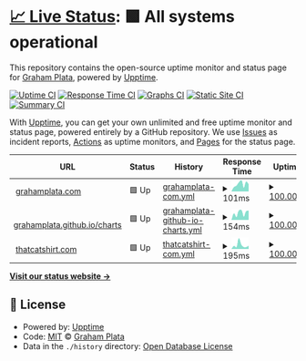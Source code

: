 # [📈 Live Status](https://grahamplata.github.io/upptime): <!--live status--> **🟩 All systems operational**

This repository contains the open-source uptime monitor and status page for [Graham Plata](grahamplata.com), powered by [Upptime](https://github.com/upptime/upptime).

[![Uptime CI](https://github.com/grahamplata/upptime/workflows/Uptime%20CI/badge.svg)](https://github.com/grahamplata/upptime/actions?query=workflow%3A%22Uptime+CI%22)
[![Response Time CI](https://github.com/grahamplata/upptime/workflows/Response%20Time%20CI/badge.svg)](https://github.com/grahamplata/upptime/actions?query=workflow%3A%22Response+Time+CI%22)
[![Graphs CI](https://github.com/grahamplata/upptime/workflows/Graphs%20CI/badge.svg)](https://github.com/grahamplata/upptime/actions?query=workflow%3A%22Graphs+CI%22)
[![Static Site CI](https://github.com/grahamplata/upptime/workflows/Static%20Site%20CI/badge.svg)](https://github.com/grahamplata/upptime/actions?query=workflow%3A%22Static+Site+CI%22)
[![Summary CI](https://github.com/grahamplata/upptime/workflows/Summary%20CI/badge.svg)](https://github.com/grahamplata/upptime/actions?query=workflow%3A%22Summary+CI%22)

With [Upptime](https://upptime.js.org), you can get your own unlimited and free uptime monitor and status page, powered entirely by a GitHub repository. We use [Issues](https://github.com/grahamplata/upptime/issues) as incident reports, [Actions](https://github.com/grahamplata/upptime/actions) as uptime monitors, and [Pages](https://grahamplata.github.io/upptime) for the status page.

<!--start: status pages-->
<!-- This summary is generated by Upptime (https://github.com/upptime/upptime) -->
<!-- Do not edit this manually, your changes will be overwritten -->
<!-- prettier-ignore -->
| URL | Status | History | Response Time | Uptime |
| --- | ------ | ------- | ------------- | ------ |
| <img alt="" src="https://favicons.githubusercontent.com/grahamplata.com" height="13"> [grahamplata.com](https://grahamplata.com/) | 🟩 Up | [grahamplata-com.yml](https://github.com/grahamplata/upptime/commits/HEAD/history/grahamplata-com.yml) | <details><summary><img alt="Response time graph" src="./graphs/grahamplata-com/response-time-week.png" height="20"> 101ms</summary><br><a href="https://grahamplata.github.io/upptime/history/grahamplata-com"><img alt="Response time 123" src="https://img.shields.io/endpoint?url=https%3A%2F%2Fraw.githubusercontent.com%2Fgrahamplata%2Fupptime%2FHEAD%2Fapi%2Fgrahamplata-com%2Fresponse-time.json"></a><br><a href="https://grahamplata.github.io/upptime/history/grahamplata-com"><img alt="24-hour response time 101" src="https://img.shields.io/endpoint?url=https%3A%2F%2Fraw.githubusercontent.com%2Fgrahamplata%2Fupptime%2FHEAD%2Fapi%2Fgrahamplata-com%2Fresponse-time-day.json"></a><br><a href="https://grahamplata.github.io/upptime/history/grahamplata-com"><img alt="7-day response time 101" src="https://img.shields.io/endpoint?url=https%3A%2F%2Fraw.githubusercontent.com%2Fgrahamplata%2Fupptime%2FHEAD%2Fapi%2Fgrahamplata-com%2Fresponse-time-week.json"></a><br><a href="https://grahamplata.github.io/upptime/history/grahamplata-com"><img alt="30-day response time 116" src="https://img.shields.io/endpoint?url=https%3A%2F%2Fraw.githubusercontent.com%2Fgrahamplata%2Fupptime%2FHEAD%2Fapi%2Fgrahamplata-com%2Fresponse-time-month.json"></a><br><a href="https://grahamplata.github.io/upptime/history/grahamplata-com"><img alt="1-year response time 123" src="https://img.shields.io/endpoint?url=https%3A%2F%2Fraw.githubusercontent.com%2Fgrahamplata%2Fupptime%2FHEAD%2Fapi%2Fgrahamplata-com%2Fresponse-time-year.json"></a></details> | <details><summary><a href="https://grahamplata.github.io/upptime/history/grahamplata-com">100.00%</a></summary><a href="https://grahamplata.github.io/upptime/history/grahamplata-com"><img alt="All-time uptime 100.00%" src="https://img.shields.io/endpoint?url=https%3A%2F%2Fraw.githubusercontent.com%2Fgrahamplata%2Fupptime%2FHEAD%2Fapi%2Fgrahamplata-com%2Fuptime.json"></a><br><a href="https://grahamplata.github.io/upptime/history/grahamplata-com"><img alt="24-hour uptime 100.00%" src="https://img.shields.io/endpoint?url=https%3A%2F%2Fraw.githubusercontent.com%2Fgrahamplata%2Fupptime%2FHEAD%2Fapi%2Fgrahamplata-com%2Fuptime-day.json"></a><br><a href="https://grahamplata.github.io/upptime/history/grahamplata-com"><img alt="7-day uptime 100.00%" src="https://img.shields.io/endpoint?url=https%3A%2F%2Fraw.githubusercontent.com%2Fgrahamplata%2Fupptime%2FHEAD%2Fapi%2Fgrahamplata-com%2Fuptime-week.json"></a><br><a href="https://grahamplata.github.io/upptime/history/grahamplata-com"><img alt="30-day uptime 100.00%" src="https://img.shields.io/endpoint?url=https%3A%2F%2Fraw.githubusercontent.com%2Fgrahamplata%2Fupptime%2FHEAD%2Fapi%2Fgrahamplata-com%2Fuptime-month.json"></a><br><a href="https://grahamplata.github.io/upptime/history/grahamplata-com"><img alt="1-year uptime 100.00%" src="https://img.shields.io/endpoint?url=https%3A%2F%2Fraw.githubusercontent.com%2Fgrahamplata%2Fupptime%2FHEAD%2Fapi%2Fgrahamplata-com%2Fuptime-year.json"></a></details>
| <img alt="" src="https://favicons.githubusercontent.com/grahamplata.github.io" height="13"> [grahamplata.github.io/charts](https://grahamplata.github.io/charts) | 🟩 Up | [grahamplata-github-io-charts.yml](https://github.com/grahamplata/upptime/commits/HEAD/history/grahamplata-github-io-charts.yml) | <details><summary><img alt="Response time graph" src="./graphs/grahamplata-github-io-charts/response-time-week.png" height="20"> 154ms</summary><br><a href="https://grahamplata.github.io/upptime/history/grahamplata-github-io-charts"><img alt="Response time 95" src="https://img.shields.io/endpoint?url=https%3A%2F%2Fraw.githubusercontent.com%2Fgrahamplata%2Fupptime%2FHEAD%2Fapi%2Fgrahamplata-github-io-charts%2Fresponse-time.json"></a><br><a href="https://grahamplata.github.io/upptime/history/grahamplata-github-io-charts"><img alt="24-hour response time 203" src="https://img.shields.io/endpoint?url=https%3A%2F%2Fraw.githubusercontent.com%2Fgrahamplata%2Fupptime%2FHEAD%2Fapi%2Fgrahamplata-github-io-charts%2Fresponse-time-day.json"></a><br><a href="https://grahamplata.github.io/upptime/history/grahamplata-github-io-charts"><img alt="7-day response time 154" src="https://img.shields.io/endpoint?url=https%3A%2F%2Fraw.githubusercontent.com%2Fgrahamplata%2Fupptime%2FHEAD%2Fapi%2Fgrahamplata-github-io-charts%2Fresponse-time-week.json"></a><br><a href="https://grahamplata.github.io/upptime/history/grahamplata-github-io-charts"><img alt="30-day response time 97" src="https://img.shields.io/endpoint?url=https%3A%2F%2Fraw.githubusercontent.com%2Fgrahamplata%2Fupptime%2FHEAD%2Fapi%2Fgrahamplata-github-io-charts%2Fresponse-time-month.json"></a><br><a href="https://grahamplata.github.io/upptime/history/grahamplata-github-io-charts"><img alt="1-year response time 95" src="https://img.shields.io/endpoint?url=https%3A%2F%2Fraw.githubusercontent.com%2Fgrahamplata%2Fupptime%2FHEAD%2Fapi%2Fgrahamplata-github-io-charts%2Fresponse-time-year.json"></a></details> | <details><summary><a href="https://grahamplata.github.io/upptime/history/grahamplata-github-io-charts">100.00%</a></summary><a href="https://grahamplata.github.io/upptime/history/grahamplata-github-io-charts"><img alt="All-time uptime 100.00%" src="https://img.shields.io/endpoint?url=https%3A%2F%2Fraw.githubusercontent.com%2Fgrahamplata%2Fupptime%2FHEAD%2Fapi%2Fgrahamplata-github-io-charts%2Fuptime.json"></a><br><a href="https://grahamplata.github.io/upptime/history/grahamplata-github-io-charts"><img alt="24-hour uptime 100.00%" src="https://img.shields.io/endpoint?url=https%3A%2F%2Fraw.githubusercontent.com%2Fgrahamplata%2Fupptime%2FHEAD%2Fapi%2Fgrahamplata-github-io-charts%2Fuptime-day.json"></a><br><a href="https://grahamplata.github.io/upptime/history/grahamplata-github-io-charts"><img alt="7-day uptime 100.00%" src="https://img.shields.io/endpoint?url=https%3A%2F%2Fraw.githubusercontent.com%2Fgrahamplata%2Fupptime%2FHEAD%2Fapi%2Fgrahamplata-github-io-charts%2Fuptime-week.json"></a><br><a href="https://grahamplata.github.io/upptime/history/grahamplata-github-io-charts"><img alt="30-day uptime 100.00%" src="https://img.shields.io/endpoint?url=https%3A%2F%2Fraw.githubusercontent.com%2Fgrahamplata%2Fupptime%2FHEAD%2Fapi%2Fgrahamplata-github-io-charts%2Fuptime-month.json"></a><br><a href="https://grahamplata.github.io/upptime/history/grahamplata-github-io-charts"><img alt="1-year uptime 100.00%" src="https://img.shields.io/endpoint?url=https%3A%2F%2Fraw.githubusercontent.com%2Fgrahamplata%2Fupptime%2FHEAD%2Fapi%2Fgrahamplata-github-io-charts%2Fuptime-year.json"></a></details>
| <img alt="" src="https://favicons.githubusercontent.com/thatcatshirt.com" height="13"> [thatcatshirt.com](https://thatcatshirt.com/) | 🟩 Up | [thatcatshirt-com.yml](https://github.com/grahamplata/upptime/commits/HEAD/history/thatcatshirt-com.yml) | <details><summary><img alt="Response time graph" src="./graphs/thatcatshirt-com/response-time-week.png" height="20"> 195ms</summary><br><a href="https://grahamplata.github.io/upptime/history/thatcatshirt-com"><img alt="Response time 202" src="https://img.shields.io/endpoint?url=https%3A%2F%2Fraw.githubusercontent.com%2Fgrahamplata%2Fupptime%2FHEAD%2Fapi%2Fthatcatshirt-com%2Fresponse-time.json"></a><br><a href="https://grahamplata.github.io/upptime/history/thatcatshirt-com"><img alt="24-hour response time 162" src="https://img.shields.io/endpoint?url=https%3A%2F%2Fraw.githubusercontent.com%2Fgrahamplata%2Fupptime%2FHEAD%2Fapi%2Fthatcatshirt-com%2Fresponse-time-day.json"></a><br><a href="https://grahamplata.github.io/upptime/history/thatcatshirt-com"><img alt="7-day response time 195" src="https://img.shields.io/endpoint?url=https%3A%2F%2Fraw.githubusercontent.com%2Fgrahamplata%2Fupptime%2FHEAD%2Fapi%2Fthatcatshirt-com%2Fresponse-time-week.json"></a><br><a href="https://grahamplata.github.io/upptime/history/thatcatshirt-com"><img alt="30-day response time 183" src="https://img.shields.io/endpoint?url=https%3A%2F%2Fraw.githubusercontent.com%2Fgrahamplata%2Fupptime%2FHEAD%2Fapi%2Fthatcatshirt-com%2Fresponse-time-month.json"></a><br><a href="https://grahamplata.github.io/upptime/history/thatcatshirt-com"><img alt="1-year response time 202" src="https://img.shields.io/endpoint?url=https%3A%2F%2Fraw.githubusercontent.com%2Fgrahamplata%2Fupptime%2FHEAD%2Fapi%2Fthatcatshirt-com%2Fresponse-time-year.json"></a></details> | <details><summary><a href="https://grahamplata.github.io/upptime/history/thatcatshirt-com">100.00%</a></summary><a href="https://grahamplata.github.io/upptime/history/thatcatshirt-com"><img alt="All-time uptime 100.00%" src="https://img.shields.io/endpoint?url=https%3A%2F%2Fraw.githubusercontent.com%2Fgrahamplata%2Fupptime%2FHEAD%2Fapi%2Fthatcatshirt-com%2Fuptime.json"></a><br><a href="https://grahamplata.github.io/upptime/history/thatcatshirt-com"><img alt="24-hour uptime 100.00%" src="https://img.shields.io/endpoint?url=https%3A%2F%2Fraw.githubusercontent.com%2Fgrahamplata%2Fupptime%2FHEAD%2Fapi%2Fthatcatshirt-com%2Fuptime-day.json"></a><br><a href="https://grahamplata.github.io/upptime/history/thatcatshirt-com"><img alt="7-day uptime 100.00%" src="https://img.shields.io/endpoint?url=https%3A%2F%2Fraw.githubusercontent.com%2Fgrahamplata%2Fupptime%2FHEAD%2Fapi%2Fthatcatshirt-com%2Fuptime-week.json"></a><br><a href="https://grahamplata.github.io/upptime/history/thatcatshirt-com"><img alt="30-day uptime 100.00%" src="https://img.shields.io/endpoint?url=https%3A%2F%2Fraw.githubusercontent.com%2Fgrahamplata%2Fupptime%2FHEAD%2Fapi%2Fthatcatshirt-com%2Fuptime-month.json"></a><br><a href="https://grahamplata.github.io/upptime/history/thatcatshirt-com"><img alt="1-year uptime 100.00%" src="https://img.shields.io/endpoint?url=https%3A%2F%2Fraw.githubusercontent.com%2Fgrahamplata%2Fupptime%2FHEAD%2Fapi%2Fthatcatshirt-com%2Fuptime-year.json"></a></details>

<!--end: status pages-->

[**Visit our status website →**](https://grahamplata.github.io/upptime)

## 📄 License

- Powered by: [Upptime](https://github.com/upptime/upptime)
- Code: [MIT](./LICENSE) © [Graham Plata](grahamplata.com)
- Data in the `./history` directory: [Open Database License](https://opendatacommons.org/licenses/odbl/1-0/)
